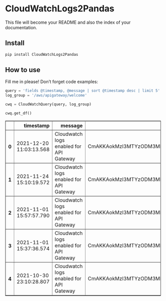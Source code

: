 CloudWatchLogs2Pandas
================

<!-- WARNING: THIS FILE WAS AUTOGENERATED! DO NOT EDIT! -->

This file will become your README and also the index of your
documentation.

## Install

``` sh
pip install CloudWatchLogs2Pandas
```

## How to use

Fill me in please! Don’t forget code examples:

``` python
query = 'fields @timestamp, @message | sort @timestamp desc | limit 5'
log_group = '/aws/apigateway/welcome'
```

``` python
cwq = CloudWatchQuery(query, log_group)
```

``` python
cwq.get_df()
```

<div>
<style scoped>
    .dataframe tbody tr th:only-of-type {
        vertical-align: middle;
    }

    .dataframe tbody tr th {
        vertical-align: top;
    }

    .dataframe thead th {
        text-align: right;
    }
</style>
<table border="1" class="dataframe">
  <thead>
    <tr style="text-align: right;">
      <th></th>
      <th>timestamp</th>
      <th>message</th>
      <th>ptr</th>
    </tr>
  </thead>
  <tbody>
    <tr>
      <th>0</th>
      <td>2021-12-20 11:03:13.568</td>
      <td>Cloudwatch logs enabled for API Gateway</td>
      <td>CmAKKAokMzI3MTYzODM3MDU1Oi9hd3MvYXBpZ2F0ZXdheS...</td>
    </tr>
    <tr>
      <th>1</th>
      <td>2021-11-24 15:10:19.572</td>
      <td>Cloudwatch logs enabled for API Gateway</td>
      <td>CmAKKAokMzI3MTYzODM3MDU1Oi9hd3MvYXBpZ2F0ZXdheS...</td>
    </tr>
    <tr>
      <th>2</th>
      <td>2021-11-01 15:57:57.790</td>
      <td>Cloudwatch logs enabled for API Gateway</td>
      <td>CmAKKAokMzI3MTYzODM3MDU1Oi9hd3MvYXBpZ2F0ZXdheS...</td>
    </tr>
    <tr>
      <th>3</th>
      <td>2021-11-01 15:37:36.574</td>
      <td>Cloudwatch logs enabled for API Gateway</td>
      <td>CmAKKAokMzI3MTYzODM3MDU1Oi9hd3MvYXBpZ2F0ZXdheS...</td>
    </tr>
    <tr>
      <th>4</th>
      <td>2021-10-30 23:10:28.807</td>
      <td>Cloudwatch logs enabled for API Gateway</td>
      <td>CmAKKAokMzI3MTYzODM3MDU1Oi9hd3MvYXBpZ2F0ZXdheS...</td>
    </tr>
  </tbody>
</table>
</div>
